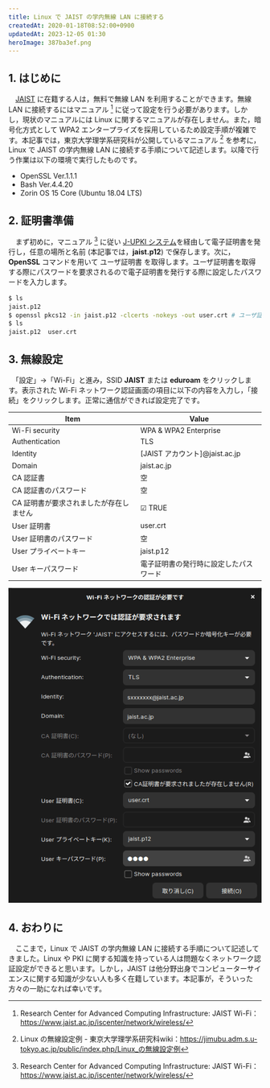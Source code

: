 ```yaml
---
title: Linux で JAIST の学内無線 LAN に接続する
createdAt: 2020-01-18T08:52:00+0900
updatedAt: 2023-12-05 01:30
heroImage: 387ba3ef.png
---
```


## 1. はじめに

　[JAIST](https://www.jaist.ac.jp/index.html) に在籍する人は，無料で無線 LAN を利用することができます。無線 LAN に接続するにはマニュアル [^1] に従って設定を行う必要があります。しかし，現状のマニュアルには Linux に関するマニュアルが存在しません。また，暗号化方式として WPA2 エンタープライズを採用しているため設定手順が複雑です。本記事では，東京大学理学系研究科が公開しているマニュアル [^2] を参考に，Linux で JAIST の学内無線 LAN に接続する手順について記述します。以降で行う作業は以下の環境で実行したものです。

[^1]: Research Center for Advanced Computing Infrastructure: JAIST Wi-Fi：https://www.jaist.ac.jp/iscenter/network/wireless/

[^2]: Linux の無線設定例 - 東京大学理学系研究科wiki：https://jimubu.adm.s.u-tokyo.ac.jp/public/index.php/Linux_の無線設定例

- OpenSSL Ver.1.1.1
- Bash Ver.4.4.20
- Zorin OS 15 Core (Ubuntu 18.04 LTS)

## 2. 証明書準備

　まず初めに，マニュアル [^1] に従い [J-UPKI システム](https://pki.jaist.ac.jp/jupki/)を経由して電子証明書を発行し，任意の場所と名前 (本記事では，**jaist.p12**) で保存します。次に，**OpenSSL** コマンドを用いて ユーザ証明書 を取得します。ユーザ証明書を取得する際にパスワードを要求されるので電子証明書を発行する際に設定したパスワードを入力します。

```bash
$ ls
jaist.p12
$ openssl pkcs12 -in jaist.p12 -clcerts -nokeys -out user.crt # ユーザ証明書
$ ls
jaist.p12  user.crt
```

## 3. 無線設定

　「設定」→「Wi-Fi」と進み，SSID **JAIST** または **eduroam** をクリックします。表示された Wi-Fi ネットワーク認証画面の項目に以下の内容を入力し，「接続」をクリックします。正常に通信ができれば設定完了です。

| Item | Value |
| --- | --- |
| Wi-Fi security | WPA & WPA2 Enterprise |
| Authentication | TLS |
| Identity | [JAIST アカウント]@jaist.ac.jp |
| Domain | jaist.ac.jp |
| CA 認証書 | 空 |
| CA 認証書のパスワード | 空 |
| CA 証明書が要求されましたが存在しません | ☑ TRUE |
| User 証明書 | user.crt |
| User 証明書のパスワード | 空 |
| User プライベートキー | jaist.p12 |
| User キーパスワード | 電子証明書の発行時に設定したパスワード |

![1ac6d028.png](1ac6d028.png)

## 4. おわりに

　ここまで，Linux で JAIST の学内無線 LAN に接続する手順について記述してきました。Linux や PKI に関する知識を持っている人は問題なくネットワーク認証設定ができると思います。しかし，JAIST は他分野出身でコンピューターサイエンスに関する知識が少ない人も多く在籍しています。本記事が，そういった方々の一助になれば幸いです。